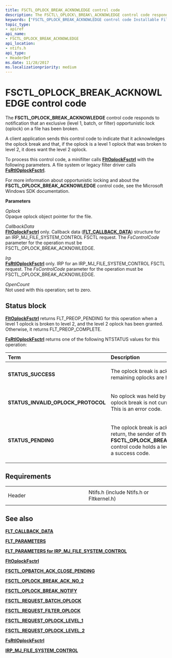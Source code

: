 ```yaml
---
title: FSCTL_OPLOCK_BREAK_ACKNOWLEDGE control code
description: The FSCTL\_OPLOCK\_BREAK\_ACKNOWLEDGE control code responds to notification that an exclusive (level 1, batch, or filter) opportunistic lock (oplock) on a file has been broken.
keywords: ["FSCTL_OPLOCK_BREAK_ACKNOWLEDGE control code Installable File System Drivers"]
topic_type:
- apiref
api_name:
- FSCTL_OPLOCK_BREAK_ACKNOWLEDGE
api_location:
- ntifs.h
api_type:
- HeaderDef
ms.date: 11/28/2017
ms.localizationpriority: medium
---
```


# FSCTL\_OPLOCK\_BREAK\_ACKNOWLEDGE control code


The **FSCTL\_OPLOCK\_BREAK\_ACKNOWLEDGE** control code responds to notification that an exclusive (level 1, batch, or filter) opportunistic lock (oplock) on a file has been broken.

A client application sends this control code to indicate that it acknowledges the oplock break and that, if the oplock is a level 1 oplock that was broken to level 2, it does want the level 2 oplock.

To process this control code, a minifilter calls [**FltOplockFsctrl**](/windows-hardware/drivers/ddi/fltkernel/nf-fltkernel-fltoplockfsctrl) with the following parameters. A file system or legacy filter driver calls [**FsRtlOplockFsctrl**](/windows-hardware/drivers/ddi/ntifs/nf-ntifs-_fsrtl_advanced_fcb_header-fsrtloplockfsctrl).

For more information about opportunistic locking and about the **FSCTL\_OPLOCK\_BREAK\_ACKNOWLEDGE** control code, see the Microsoft Windows SDK documentation.

**Parameters**

<a href="" id="oplock"></a>*Oplock*  
Opaque oplock object pointer for the file.

<a href="" id="callbackdata"></a>*CallbackData*  
[**FltOplockFsctrl**](/windows-hardware/drivers/ddi/fltkernel/nf-fltkernel-fltoplockfsctrl) only. Callback data ([**FLT\_CALLBACK\_DATA**](/windows-hardware/drivers/ddi/fltkernel/ns-fltkernel-_flt_callback_data)) structure for an IRP\_MJ\_FILE\_SYSTEM\_CONTROL FSCTL request. The *FsControlCode* parameter for the operation must be FSCTL\_OPLOCK\_BREAK\_ACKNOWLEDGE.

<a href="" id="irp"></a>*Irp*  
[**FsRtlOplockFsctrl**](/windows-hardware/drivers/ddi/ntifs/nf-ntifs-_fsrtl_advanced_fcb_header-fsrtloplockfsctrl) only. IRP for an IRP\_MJ\_FILE\_SYSTEM\_CONTROL FSCTL request. The *FsControlCode* parameter for the operation must be FSCTL\_OPLOCK\_BREAK\_ACKNOWLEDGE.

<a href="" id="opencount"></a>*OpenCount*  
Not used with this operation; set to zero.

Status block
------------

[**FltOplockFsctrl**](/windows-hardware/drivers/ddi/fltkernel/nf-fltkernel-fltoplockfsctrl) returns FLT\_PREOP\_PENDING for this operation when a level 1 oplock is broken to level 2, and the level 2 oplock has been granted. Otherwise, it returns FLT\_PREOP\_COMPLETE.

[**FsRtlOplockFsctrl**](/windows-hardware/drivers/ddi/ntifs/nf-ntifs-_fsrtl_advanced_fcb_header-fsrtloplockfsctrl) returns one of the following NTSTATUS values for this operation:

<table>
<colgroup>
<col width="50%" />
<col width="50%" />
</colgroup>
<thead>
<tr class="header">
<th align="left">Term</th>
<th align="left">Description</th>
</tr>
</thead>
<tbody>
<tr class="odd">
<td align="left"><p><strong>STATUS_SUCCESS</strong></p></td>
<td align="left"><p>The oplock break is acknowledged. No remaining oplocks are held.</p></td>
</tr>
<tr class="even">
<td align="left"><p><strong>STATUS_INVALID_OPLOCK_PROTOCOL</strong></p></td>
<td align="left"><p>No oplock was held by this handle, or the oplock break is not currently in progress. This is an error code.</p></td>
</tr>
<tr class="odd">
<td align="left"><p><strong>STATUS_PENDING</strong></p></td>
<td align="left"><p>The oplock break is acknowledged. On return, the sender of the <strong>FSCTL_OPLOCK_BREAK_ACKNOWLEDGE</strong> control code holds a level 2 oplock. This is a success code.</p></td>
</tr>
</tbody>
</table>

 

Requirements
------------

<table>
<colgroup>
<col width="50%" />
<col width="50%" />
</colgroup>
<tbody>
<tr class="odd">
<td align="left"><p>Header</p></td>
<td align="left">Ntifs.h (include Ntifs.h or Fltkernel.h)</td>
</tr>
</tbody>
</table>

## See also


[**FLT\_CALLBACK\_DATA**](/windows-hardware/drivers/ddi/fltkernel/ns-fltkernel-_flt_callback_data)

[**FLT\_PARAMETERS**](/windows-hardware/drivers/ddi/fltkernel/ns-fltkernel-_flt_parameters)

[**FLT\_PARAMETERS for IRP\_MJ\_FILE\_SYSTEM\_CONTROL**](flt-parameters-for-irp-mj-file-system-control.md)

[**FltOplockFsctrl**](/windows-hardware/drivers/ddi/fltkernel/nf-fltkernel-fltoplockfsctrl)

[**FSCTL\_OPBATCH\_ACK\_CLOSE\_PENDING**](fsctl-opbatch-ack-close-pending.md)

[**FSCTL\_OPLOCK\_BREAK\_ACK\_NO\_2**](fsctl-oplock-break-ack-no-2.md)

[**FSCTL\_OPLOCK\_BREAK\_NOTIFY**](fsctl-oplock-break-notify.md)

[**FSCTL\_REQUEST\_BATCH\_OPLOCK**](fsctl-request-batch-oplock.md)

[**FSCTL\_REQUEST\_FILTER\_OPLOCK**](fsctl-request-filter-oplock.md)

[**FSCTL\_REQUEST\_OPLOCK\_LEVEL\_1**](fsctl-request-oplock-level-1.md)

[**FSCTL\_REQUEST\_OPLOCK\_LEVEL\_2**](fsctl-request-oplock-level-2.md)

[**FsRtlOplockFsctrl**](/windows-hardware/drivers/ddi/ntifs/nf-ntifs-_fsrtl_advanced_fcb_header-fsrtloplockfsctrl)

[**IRP\_MJ\_FILE\_SYSTEM\_CONTROL**](irp-mj-file-system-control.md)

 

